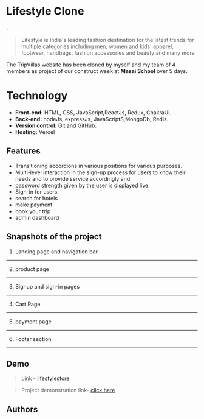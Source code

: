  <h1>Lifestyle Clone</h1>
.
<br>

>  Lifestyle is India's leading fashion destination for the latest
   trends for multiple categories including men, women and kids'
  apparel, footwear, handbags, fashion accessories and beauty and many more

The TripVillas website has been cloned by myself and my team of 4 members as project of our construct week at **Masai School** over 5 days.




  
# Technology

- **Front-end:** HTML, CSS, JavaScript,ReactJs, Redux, ChakraUi.
- **Back-end:** nodeJs, expressJs, JavaScriptS,MongoDb, Redis.
- **Version control:** Git and GitHub.
- **Hosting:** Vercel

  
## Features

- Transitioning accordions in various positions for various
purposes.
- Multi-level interaction in the sign-up process for users to
know their needs and to provide service accordingly and
- password strength given by the user is displayed live.
- Sign-in for users.
- search for hotels
- make payment
- book your trip
- admin dashboard

## Snapshots of the project

1. Landing page and navigation bar


*******************************************************************************

2. product page


*******************************************************************************

3. Signup and sign-in pages
    


*******************************************************************************

4. Cart Page
    

*******************************************************************************

5. payment page
   

***********************************************************************

6. Footer section


***********************************************************************

 
## Demo

>Link - [lifestylestore](https://cozytrip.vercel.app/)

>Project demonstration link- 
<a href="https://drive.google.com/file/d/1geqyM9R4jjYAm7CxLsHIu-v-4X2WI17t/view?usp=share_link">click here</a>


  
## Authors








